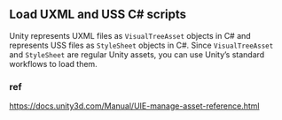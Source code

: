 ## Load UXML and USS C# scripts
Unity represents UXML files as `VisualTreeAsset` objects in C# and represents USS files as `StyleSheet` objects in C#. Since `VisualTreeAsset` and `StyleSheet` are regular Unity assets, you can use Unity’s standard workflows to load them.


### ref 
https://docs.unity3d.com/Manual/UIE-manage-asset-reference.html


